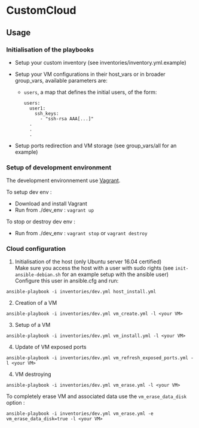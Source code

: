 # CustomCloud

## Usage
### Initialisation of the playbooks

- Setup your custom inventory (see inventories/inventory.yml.example)

- Setup your VM configurations in their host_vars or in broader group_vars,
  available parameters are:
  - `users`, a map that defines the initial users, of the form:
    ```
    users:
      user1:
        ssh_keys:
          - "ssh-rsa AAA[...]"
      .
      .
      .
    ```

- Setup ports redirection and VM storage (see group_vars/all for an example)

### Setup of development environment
The development environnement use [Vagrant](https://www.vagrantup.com/).

To setup dev env :
- Download and install Vagrant
- Run from ./dev_env : `vagrant up`

To stop or destroy dev env :
- Run from ./dev_env : `vagrant stop` or `vagrant destroy`

### Cloud configuration
1. Initialisation of the host (only Ubuntu server 16.04 certified)  
Make sure you access the host with a user with sudo rights
(see `init-ansible-debian.sh` for an example setup with the ansible user)  
Configure this user in ansible.cfg and run:
```
ansible-playbook -i inventories/dev.yml host_install.yml
```

2. Creation of a VM
```
ansible-playbook -i inventories/dev.yml vm_create.yml -l <your VM>
```

3. Setup of a VM
```
ansible-playbook -i inventories/dev.yml vm_install.yml -l <your VM>
```

4. Update of VM exposed ports
```
ansible-playbook -i inventories/dev.yml vm_refresh_exposed_ports.yml -l <your VM>
```

4. VM destroying
```
ansible-playbook -i inventories/dev.yml vm_erase.yml -l <your VM>
```
To completely erase VM and associated data use the `vm_erase_data_disk` option :
```
ansible-playbook -i inventories/dev.yml vm_erase.yml -e vm_erase_data_disk=true -l <your VM>
```
